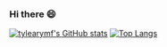 ### Hi there 😄

<!--
**tylearymf/tylearymf** is a ✨ _special_ ✨ repository because its `README.md` (this file) appears on your GitHub profile.

Here are some ideas to get you started:

- 🔭 I’m currently working on ...
- 🌱 I’m currently learning ...
- 👯 I’m looking to collaborate on ...
- 🤔 I’m looking for help with ...
- 💬 Ask me about ...
- 📫 How to reach me: ...
- 😄 Pronouns: ...
- ⚡ Fun fact: ...
-->
[![tylearymf's GitHub stats](https://github-readme-stats.vercel.app/api?username=tylearymf&count_private=true&show_icons=true&theme=tokyonight&bg_color=000000&title_color=6699FF&line_height=20)](https://github.com/anuraghazra/github-readme-stats)
[![Top Langs ](https://github-readme-stats.vercel.app/api/top-langs/?username=tylearymf&layout=compact&theme=highcontrast&title_color=6699FF)](https://github.com/anuraghazra/github-readme-stats)
